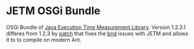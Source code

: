 
JETM OSGi Bundle
================
OSGi Bundle of [Java Execution Time Measurement Library](http://jetm.void.fm/). Version 1.2.3.1 differes from 1.2.3 by [patch](https://gist.github.com/4185439)  that fixes the [bnd](http://www.aqute.biz/Bnd/Bnd) issues  with JETM and allows it to to compile on modern Ant.